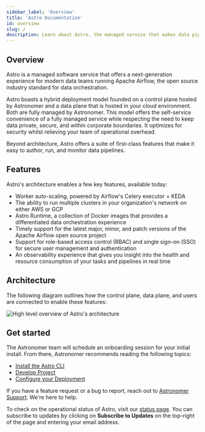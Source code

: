 ```yaml
---
sidebar_label: 'Overview'
title: 'Astro Documentation'
id: overview
slug: /
description: Learn about Astro, the managed service that makes data pipelines easy to write, run, and monitor.
---
```


## Overview

Astro is a managed software service that offers a next-generation experience for modern data teams running Apache Airflow, the open source industry standard for data orchestration.

Astro boasts a hybrid deployment model founded on a control plane hosted by Astronomer and a data plane that is hosted in your cloud environment. Both are fully managed by Astronomer. This model offers the self-service convenience of a fully managed service while respecting the need to keep data private, secure, and within corporate boundaries. It optimizes for security whilst relieving your team of operational overhead.

Beyond architecture, Astro offers a suite of first-class features that make it easy to author, run, and monitor data pipelines.

## Features

Astro's architecture enables a few key features, available today:

- Worker auto-scaling, powered by Airflow's Celery executor + KEDA
- The ability to run multiple clusters in your organization's network on either AWS or GCP
- Astro Runtime, a collection of Docker images that provides a differentiated data orchestration experience
- Timely support for the latest major, minor, and patch versions of the Apache Airflow open source project
- Support for role-based access control (RBAC) and single sign-on (SSO) for secure user management and authentication
- An observability experience that gives you insight into the health and resource consumption of your tasks and pipelines in real time

## Architecture

The following diagram outlines how the control plane, data plane, and users are connected to enable these features:

<div class="text--center">
  <img src="/img/docs/architecture-overview.png" alt="High level overview of Astro's architecture" />
</div>

## Get started

The Astronomer team will schedule an onboarding session for your initial install. From there, Astronomer recommends reading the following topics:

- [Install the Astro CLI](cli/get-started.md)
- [Develop Project](develop-project.md)
- [Configure your Deployment](configure-deployment-resources.md)

If you have a feature request or a bug to report, reach out to [Astronomer Support](https://support.astronomer.io). We're here to help.

To check on the operational status of Astro, visit our [status page](https://cloud-status.astronomer.io). You can subscribe to updates by clicking on **Subscribe to Updates** on the top-right of the page and entering your email address.
